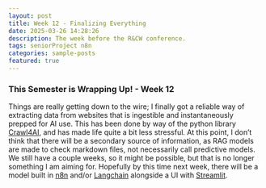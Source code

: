 ```yaml
---
layout: post
title: Week 12 - Finalizing Everything
date: 2025-03-26 14:28:26
description: The week before the R&CW conference.
tags: seniorProject n8n
categories: sample-posts
featured: true
---
```


### This Semester is Wrapping Up! - Week 12

Things are really getting down to the wire; I finally got a reliable way of extracting data from websites that is ingestible and instantaneously prepped for AI use. This has been done by way of the python library <a href ='https://github.com/unclecode/crawl4ai'>Crawl4AI</a>, and has made life quite a bit less stressful. At this point, I don’t think that there will be a secondary source of information, as RAG models are made to check markdown files, not necessarily call predictive models. We still have a couple weeks, so it might be possible, but that is no longer something I am aiming for. Hopefully by this time next week, there will be a model built in <a href="https://n8n.io/">n8n</a> and/or <a href="https://www.langchain.com/">Langchain</a> alongside a UI with <a href='https://streamlit.io/'>Streamlit</a>. 